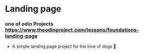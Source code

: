 # Landing page  
### one of odin Projects https://www.theodinproject.com/lessons/foundations-landing-page
- A simple landing page project for the love of dogs 🐶
